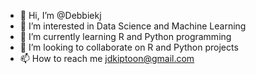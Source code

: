 - 👋 Hi, I’m @Debbiekj
- 👀 I’m interested in Data Science and Machine Learning
- 🌱 I’m currently learning R and Python programming
- 💞️ I’m looking to collaborate on R and Python projects
- 📫 How to reach me jdkiptoon@gmail.com

<!---
Debbiekj/Debbiekj is a ✨ special ✨ repository because its `README.md` (this file) appears on your GitHub profile.
You can click the Preview link to take a look at your changes.
--->
